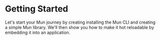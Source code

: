 # Getting Started

Let's start your Mun journey by creating installing the Mun CLI and creating a simple Mun library.
We'll then show you how to make it hot reloadable by embedding it into an application.

